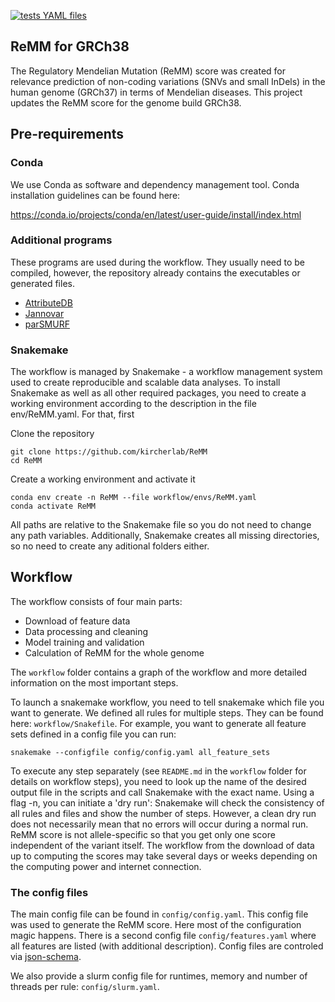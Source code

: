 [![tests YAML files](https://github.com/kircherlab/ReMM-GRCh38/actions/workflows/yamllint.yaml/badge.svg)](https://github.com/kircherlab/ReMM-GRCh38/actions/workflows/yamllint.yaml)

## ReMM for GRCh38

The Regulatory Mendelian Mutation (ReMM) score was created for relevance prediction of non-coding variations (SNVs and small InDels) in the human genome (GRCh37) in terms of Mendelian diseases. This project updates the ReMM score for the genome build GRCh38.

## Pre-requirements

### Conda
We use Conda as software and dependency management tool. Conda installation guidelines can be found here:

https://conda.io/projects/conda/en/latest/user-guide/install/index.html

### Additional programs
These programs are used during the workflow. They usually need to be compiled, however, the repository already contains the executables or generated files.

- [AttributeDB](https://github.com/visze/attributedb)
- [Jannovar](https://github.com/charite/jannovar) 
- [parSMURF](https://github.com/AnacletoLAB/parSMURF)

### Snakemake

The workflow is managed by Snakemake - a workflow management system used to create reproducible and scalable data analyses. To install Snakemake as well as all other required packages, you need to create a working environment according to the description in the file env/ReMM.yaml. For that, first

Clone the repository
```
git clone https://github.com/kircherlab/ReMM
cd ReMM

```

Create a working environment and activate it

```
conda env create -n ReMM --file workflow/envs/ReMM.yaml
conda activate ReMM
```

All paths are relative to the Snakemake file so you do not need to change any path variables. Additionally, Snakemake creates all missing directories, so no need to create any aditional folders either.

## Workflow

The workflow consists of four main parts:

- Download of feature data
- Data processing and cleaning
- Model training and validation
- Calculation of ReMM for the whole genome

The `workflow` folder contains a graph of the workflow and more detailed information on the most important steps.

To launch a snakemake workflow, you need to tell snakemake which file you want to generate. We defined all rules for multiple steps. They can be found here: `workflow/Snakefile`. For example, you want to generate all feature sets defined in a config file you can run:

```
snakemake --configfile config/config.yaml all_feature_sets
```

To execute any step separately (see `README.md` in the `workflow` folder for details on workflow steps), you need to look up the name of the desired output file in the scripts and call Snakemake with the exact name. Using a flag -n, you can initiate a 'dry run': Snakemake will check the consistency of all rules and files and show the number of steps. However, a clean dry run does not necessarily mean that no errors will occur during a normal run. ReMM score is not allele-specific so that you get only one score independent of the variant itself. The workflow from the download of data up to computing the scores may take several days or weeks depending on the computing power and internet connection.


### The config files

The main config file can be found in `config/config.yaml`. This config file was used to generate the ReMM score. Here most of the configuration magic happens. There is a second config file `config/features.yaml` where all features are listed (with additional description). Config files are controled via [json-schema](http://json-schema.org). 

We also provide a slurm config file for runtimes, memory and number of threads per rule: `config/slurm.yaml`.
